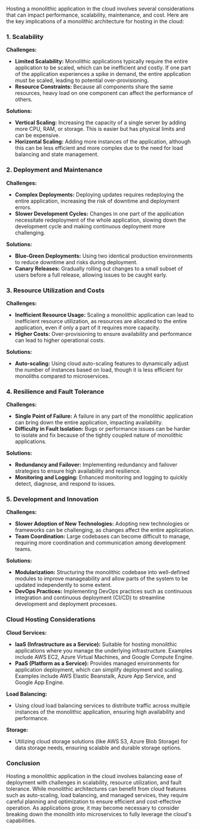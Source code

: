 Hosting a monolithic application in the cloud involves several considerations that can impact performance, scalability, maintenance, and cost. Here are the key implications of a monolithic architecture for hosting in the cloud:

### 1. **Scalability**

**Challenges:**

- **Limited Scalability:** Monolithic applications typically require the entire application to be scaled, which can be inefficient and costly. If one part of the application experiences a spike in demand, the entire application must be scaled, leading to potential over-provisioning.
- **Resource Constraints:** Because all components share the same resources, heavy load on one component can affect the performance of others.

**Solutions:**

- **Vertical Scaling:** Increasing the capacity of a single server by adding more CPU, RAM, or storage. This is easier but has physical limits and can be expensive.
- **Horizontal Scaling:** Adding more instances of the application, although this can be less efficient and more complex due to the need for load balancing and state management.

### 2. **Deployment and Maintenance**

**Challenges:**

- **Complex Deployments:** Deploying updates requires redeploying the entire application, increasing the risk of downtime and deployment errors.
- **Slower Development Cycles:** Changes in one part of the application necessitate redeployment of the whole application, slowing down the development cycle and making continuous deployment more challenging.

**Solutions:**

- **Blue-Green Deployments:** Using two identical production environments to reduce downtime and risks during deployment.
- **Canary Releases:** Gradually rolling out changes to a small subset of users before a full release, allowing issues to be caught early.

### 3. **Resource Utilization and Costs**

**Challenges:**

- **Inefficient Resource Usage:** Scaling a monolithic application can lead to inefficient resource utilization, as resources are allocated to the entire application, even if only a part of it requires more capacity.
- **Higher Costs:** Over-provisioning to ensure availability and performance can lead to higher operational costs.

**Solutions:**

- **Auto-scaling:** Using cloud auto-scaling features to dynamically adjust the number of instances based on load, though it is less efficient for monoliths compared to microservices.

### 4. **Resilience and Fault Tolerance**

**Challenges:**

- **Single Point of Failure:** A failure in any part of the monolithic application can bring down the entire application, impacting availability.
- **Difficulty in Fault Isolation:** Bugs or performance issues can be harder to isolate and fix because of the tightly coupled nature of monolithic applications.

**Solutions:**

- **Redundancy and Failover:** Implementing redundancy and failover strategies to ensure high availability and resilience.
- **Monitoring and Logging:** Enhanced monitoring and logging to quickly detect, diagnose, and respond to issues.

### 5. **Development and Innovation**

**Challenges:**

- **Slower Adoption of New Technologies:** Adopting new technologies or frameworks can be challenging, as changes affect the entire application.
- **Team Coordination:** Large codebases can become difficult to manage, requiring more coordination and communication among development teams.

**Solutions:**

- **Modularization:** Structuring the monolithic codebase into well-defined modules to improve manageability and allow parts of the system to be updated independently to some extent.
- **DevOps Practices:** Implementing DevOps practices such as continuous integration and continuous deployment (CI/CD) to streamline development and deployment processes.

### Cloud Hosting Considerations

**Cloud Services:**

- **IaaS (Infrastructure as a Service):** Suitable for hosting monolithic applications where you manage the underlying infrastructure. Examples include AWS EC2, Azure Virtual Machines, and Google Compute Engine.
- **PaaS (Platform as a Service):** Provides managed environments for application deployment, which can simplify deployment and scaling. Examples include AWS Elastic Beanstalk, Azure App Service, and Google App Engine.

**Load Balancing:**

- Using cloud load balancing services to distribute traffic across multiple instances of the monolithic application, ensuring high availability and performance.

**Storage:**

- Utilizing cloud storage solutions (like AWS S3, Azure Blob Storage) for data storage needs, ensuring scalable and durable storage options.

### Conclusion

Hosting a monolithic application in the cloud involves balancing ease of deployment with challenges in scalability, resource utilization, and fault tolerance. While monolithic architectures can benefit from cloud features such as auto-scaling, load balancing, and managed services, they require careful planning and optimization to ensure efficient and cost-effective operation. As applications grow, it may become necessary to consider breaking down the monolith into microservices to fully leverage the cloud's capabilities.